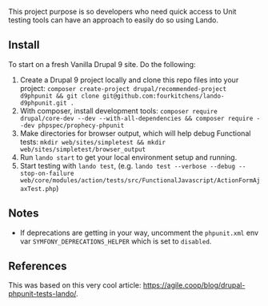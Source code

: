 This project purpose is so developers who need quick access to Unit testing
tools can have an approach to easily do so using Lando.

## Install
To start on a fresh Vanilla Drupal 9 site. Do the following:

1. Create a Drupal 9 project locally and clone this repo files into your project:
`composer create-project drupal/recommended-project d9phpunit && git clone git@github.com:fourkitchens/lando-d9phpunit.git .`
2. With composer, install development tools:
`composer require drupal/core-dev --dev --with-all-dependencies && composer require --dev phpspec/prophecy-phpunit`
3. Make directories for browser output, which will help debug Functional tests:
`mkdir web/sites/simpletest && mkdir web/sites/simpletest/browser_output`
4. Run `lando start` to get your local environment setup and running.
5. Start testing with `lando test`, (e.g. `lando test --verbose --debug --stop-on-failure  web/core/modules/action/tests/src/FunctionalJavascript/ActionFormAjaxTest.php`)

## Notes
- If deprecations are getting in your way, uncomment the `phpunit.xml` env var
`SYMFONY_DEPRECATIONS_HELPER` which is set to `disabled`.

## References
This was based on this very cool article: https://agile.coop/blog/drupal-phpunit-tests-lando/.
